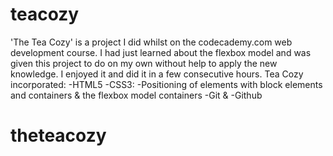 # teacozy
'The Tea Cozy' is a project I did whilst on the codecademy.com web development course. I had just learned about the flexbox model and was given this project to do on my own without help to apply the new knowledge. I enjoyed it and did it in a few consecutive hours. 
Tea Cozy incorporated:
-HTML5
-CSS3:
 -Positioning of elements with block elements and containers & the flexbox model containers
 -Git &
 -Github
 # theteacozy
